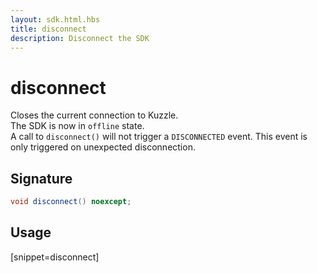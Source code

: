 ```yaml
---
layout: sdk.html.hbs
title: disconnect
description: Disconnect the SDK
---
```


# disconnect

Closes the current connection to Kuzzle.  
The SDK is now in `offline` state.  
A call to `disconnect()` will not trigger a `DISCONNECTED` event. This event is only triggered on unexpected disconnection.

## Signature

```cpp
void disconnect() noexcept;
```

## Usage

[snippet=disconnect]
